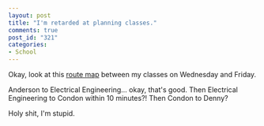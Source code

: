 ```yaml
--- 
layout: post
title: "I'm retarded at planning classes."
comments: true
post_id: "321"
categories:
- School
---
```

Okay, look at this <a href="http://students.washington.edu/jkivligh/uwroutes/map.cgi?speed=133.259131745&points=1999.9187499999998%2C2027.4301369863012%7C2200.1812499999996%2C1716.1424657534246%7C1028.375%2C1196.427397260274%7C1859.19375%2C866.1917808219177">route map</a> between my classes on Wednesday and Friday.

Anderson to Electrical Engineering... okay, that's good.  Then Electrical Engineering to Condon within 10 minutes?!  Then Condon to Denny?

Holy shit, I'm stupid.
